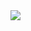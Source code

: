 <picture>
  <source
    srcset="https://github-readme-stats.vercel.app/api?username=garbizada&show_icons=true&theme=light"
    media="(prefers-color-scheme: light)"
  />
  <source
    srcset="https://github-readme-stats.vercel.app/api?username=garbizada&show_icons=true"
    media="(prefers-color-scheme: dark), (prefers-color-scheme: blue)"
  />
  <img src="https://github-readme-stats.vercel.app/api?username=garbizada&show_icons=true" />
</picture>
